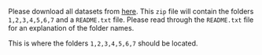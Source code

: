 Please download all datasets from [here](https://drive.google.com/file/d/13p5HEf5_IVveq0F5HnDfXZ5pmziMZkqL/view?usp=sharing). This `zip` file will contain the folders `1,2,3,4,5,6,7` and a `README.txt` file. Please read through the `README.txt` file for an explanation of the folder names. 

This is where the folders `1,2,3,4,5,6,7` should be located.